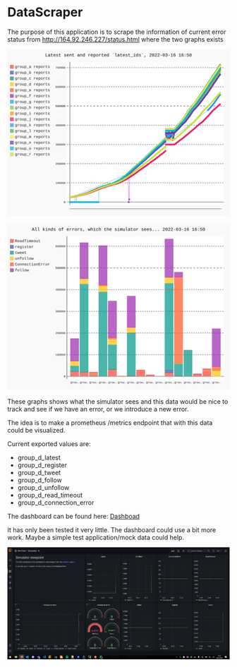 # DataScraper

The purpose of this application is to scrape the information of current error status from http://164.92.246.227/status.html
where the two graphs exists 

![img.png](res/statusPage/Status-filer/chart.svg)

![img_1.png](res/statusPage/Status-filer/error_chart.svg)

These graphs shows what the simulator sees and this data would be nice to track and see if we have an error, or we introduce a new error.

The idea is to make a prometheus /metrics endpoint that with this data could be visualized.

Current exported values are:
- group_d_latest
- group_d_register
- group_d_tweet
- group_d_follow
- group_d_unfollow
- group_d_read_timeout
- group_d_connection_error

The dashboard can be found here: [Dashboad](./Simulator.json)

It has only been tested it very little. The dashboard could use a bit more work. Maybe a simple test application/mock data could help.

![img.png](res/dashboard.png)